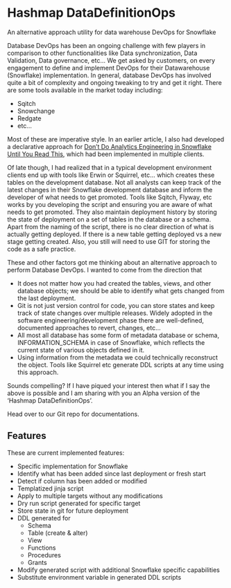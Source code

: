 
# Hashmap DataDefinitionOps

An alternative approach utility for data warehouse DevOps for Snowflake

Database DevOps has been an ongoing challenge with few players in comparison to other functionalities like Data synchronization, Data Validation, Data governance, etc… We get asked by customers, on every engagement to define and implement DevOps for their Datawarehouse (Snowflake) implementation. In general, database DevOps has involved quite a bit of complexity and ongoing tweaking to try and get it right. There are some tools available in the market today including:
- Sqitch
- Snowchange
- Redgate
- etc...

Most of these are imperative style. In an earlier article, I also had developed a declarative approach for [Don’t Do Analytics Engineering in Snowflake Until You Read This](https://medium.com/hashmapinc/dont-do-analytics-engineering-in-snowflake-until-you-read-this-hint-dbt-bdd527fa1795), which had been implemented in multiple clients.

Of late though, I had realized that in a typical development environment clients end up with tools like Erwin or Squirrel, etc… which creates these tables on the development database. Not all analysts can keep track of the latest changes in their Snowflake development database and inform the developer of what needs to get promoted.
Tools like Sqitch, Flyway, etc works by you developing the script and ensuring you are aware of what needs to get promoted. They also maintain deployment history by storing the state of deployment on a set of tables in the database or a schema. Apart from the naming of the script, there is no clear direction of what is actually getting deployed. If there is a new table getting deployed vs a new stage getting created. Also, you still will need to use 
GIT for storing the code as a safe practice. 

These and other factors got me thinking about an alternative approach to perform Database DevOps. I wanted to come from the direction that

- It does not matter how you had created the tables, views, and other database objects; we should be able to identify what gets changed from the last deployment.
- Git is not just version control for code, you can store states and keep track of state changes over multiple releases. Widely adopted in the software engineering/development phase there are well-defined, documented approaches to revert, changes, etc...
- All most all database has some form of metadata database or schema, INFORMATION_SCHEMA in case of Snowflake, which reflects the current state of various objects defined in it.
- Using information from the metadata we could technically reconstruct the object. Tools like Squirrel etc generate DDL scripts at any time using this approach.

Sounds compelling? If I have piqued your interest then what if I say the above is possible and I am sharing with you an Alpha version of the ‘Hashmap DataDefinitionOps’. 

Head over to our Git repo for documentations.

## Features
These are current implemented features:

 - Specific implementation for Snowflake
 - Identify what has been added since last deployment or fresh start
 - Detect if column has been added or modified
 - Templatized jinja script
 - Apply to multiple targets without any modifications
 - Dry run script generated for specific target
 - Store state in git for future deployment 
 - DDL generated for
	 - Schema
	 - Table (create & alter)
	 - View
	 - Functions
	 - Procedures
	 - Grants
 - Modify generated script with additional Snowflake specific capabilities
 - Substitute environment variable in generated DDL scripts
 
